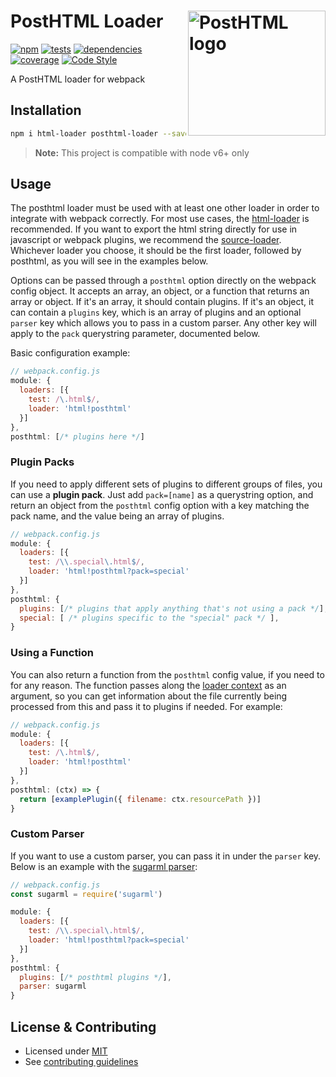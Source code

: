 # PostHTML Loader <img align="right" width="220" height="200" title="PostHTML logo" src="http://posthtml.github.io/posthtml/logo.svg">

[![npm][npm]][npm-url]
[![tests][travis]][travis-url]
[![dependencies][deps]][deps-url]
[![coverage][cover]][cover-url]
[![Code Style][style]][style-url]

A PostHTML loader for webpack

## Installation

```sh
npm i html-loader posthtml-loader --save
```

> **Note:** This project is compatible with node v6+ only

## Usage

The posthtml loader must be used with at least one other loader in order to integrate with webpack correctly. For most use cases, the [html-loader](https://github.com/webpack/html-loader) is recommended. If you want to export the html string directly for use in javascript or webpack plugins, we recommend the [source-loader](https://github.com/static-dev/source-loader). Whichever loader you choose, it should be the first loader, followed by posthtml, as you will see in the examples below.

Options can be passed through a `posthtml` option directly on the webpack config object. It accepts an array, an object, or a function that returns an array or object. If it's an array, it should contain plugins. If it's an object, it can contain a `plugins` key, which is an array of plugins and an optional `parser` key which allows you to pass in a custom parser. Any other key will apply to the `pack` querystring parameter, documented below.

Basic configuration example:

```js
// webpack.config.js
module: {
  loaders: [{
    test: /\.html$/,
    loader: 'html!posthtml'
  }]
},
posthtml: [/* plugins here */]
```

### Plugin Packs

If you need to apply different sets of plugins to different groups of files, you can use a **plugin pack**. Just add `pack=[name]` as a querystring option, and return an object from the `posthtml` config option with a key matching the pack name, and the value being an array of plugins.

```js
// webpack.config.js
module: {
  loaders: [{
    test: /\\.special\.html$/,
    loader: 'html!posthtml?pack=special'
  }]
},
posthtml: {
  plugins: [/* plugins that apply anything that's not using a pack */],
  special: [ /* plugins specific to the "special" pack */ ],
}
```

### Using a Function

You can also return a function from the `posthtml` config value, if you need to for any reason. The function passes along the [loader context](https://webpack.github.io/docs/loaders.html#loader-context) as an argument, so you can get information about the file currently being processed from this and pass it to plugins if needed. For example:

```js
// webpack.config.js
module: {
  loaders: [{
    test: /\.html$/,
    loader: 'html!posthtml'
  }]
},
posthtml: (ctx) => {
  return [examplePlugin({ filename: ctx.resourcePath })]
}
```

### Custom Parser

If you want to use a custom parser, you can pass it in under the `parser` key. Below is an example with the [sugarml parser](https://github.com/posthtml/sugarml):

```js
// webpack.config.js
const sugarml = require('sugarml')

module: {
  loaders: [{
    test: /\\.special\.html$/,
    loader: 'html!posthtml?pack=special'
  }]
},
posthtml: {
  plugins: [/* posthtml plugins */],
  parser: sugarml
}
```

## License & Contributing

- Licensed under [MIT](LICENSE)
- See [contributing guidelines](CONTRIBUTING.md)

[npm]: https://img.shields.io/npm/v/posthtml-loader.svg
[npm-url]: https://npmjs.com/package/posthtml-loader

[deps]: https://david-dm.org/posthtml/posthtml-loader.svg
[deps-url]: https://david-dm.org/posthtml/posthtml-loader

[devdeps]: https://david-dm.org/posthtml/posthtml-loader/dev-status.svg
[devdeps-url]: https://david-dm.org/posthtml/posthtml-loader#info=devDependencies

[style]: https://img.shields.io/badge/code%20style-standard-yellow.svg
[style-url]: http://standardjs.com/

[travis]: http://img.shields.io/travis/posthtml/posthtml-loader.svg
[travis-url]: https://travis-ci.org/posthtml/posthtml-loader

[cover]: https://coveralls.io/repos/github/posthtml/posthtml-loader/badge.svg?branch=master
[cover-url]: https://coveralls.io/github/posthtml/posthtml-loader?branch=master
